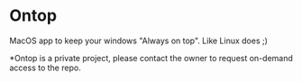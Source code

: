 # Ontop
MacOS app to keep your windows "Always on top". Like Linux does ;)

*Ontop is a private project, please contact the owner to request on-demand access to the repo.
